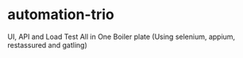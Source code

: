 # automation-trio
UI, API and Load Test All in One Boiler plate (Using selenium, appium, restassured and gatling)

